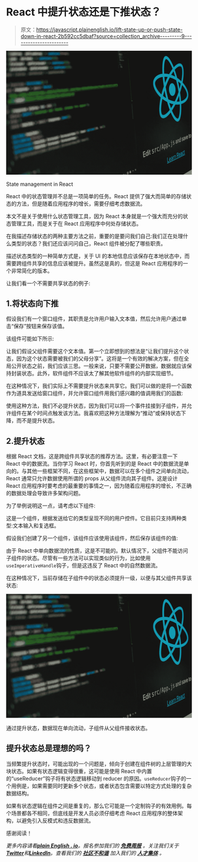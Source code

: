 # React 中提升状态还是下推状态？

> 原文：<https://javascript.plainenglish.io/lift-state-up-or-push-state-down-in-react-2b592cc5dbaf?source=collection_archive---------9----------------------->

![](img/fb1c00172e9f41981f251972244706c6.png)

State management in React

React 中的状态管理并不总是一项简单的任务。React 提供了强大而简单的存储状态的方法，但是随着应用程序的增长，需要仔细考虑数据流。

本文不是关于使用什么状态管理工具，因为 React 本身就是一个强大而充分的状态管理工具，而是关于在 React 应用程序中何处存储状态。

在我描述存储状态的两种主要方法之前，重要的是要问我们自己:我们正在处理什么类型的状态？我们还应该问问自己，React 组件被分配了哪些职责。

描述状态类型的一种简单方式是，关于 UI 的本地信息应该保存在本地状态中，而需要跨组件共享的信息应该被提升。虽然这是真的，但这是 React 应用程序的一个非常简化的版本。

让我们看一个不需要共享状态的例子:

## 1.将状态向下推

假设我们有一个窗口组件，其职责是允许用户输入文本值，然后允许用户通过单击“保存”按钮来保存该值。

该组件可能如下所示:

让我们假设父组件需要这个文本值。第一个立即想到的想法是“让我们提升这个状态，因为这个状态需要被我们的父母分享”。这将是一个有效的解决方案，但在全局公开状态之前，我们应该三思。一般来说，只要不需要公开数据，数据就应该保持封装状态。此外，软件组件不应该太了解其他软件组件的内部实现细节。

在这种情况下，我们实际上不需要提升状态来共享它。我们可以做的是将一个函数作为道具发送给窗口组件，并允许窗口组件用我们感兴趣的值调用我们的函数:

使用这种方法，我们不必提升状态，因为我们可以将一个事件挂接到子组件，并允许组件在某个时间点触发该方法。我喜欢把这种方法理解为“推动”或保持状态下降，而不是提升状态。

## 2.提升状态

根据 React 文档，这是跨组件共享状态的推荐方法。这里，有必要注意一下 React 中的数据流。当你学习 React 时，你首先听到的是 React 中的数据流是单向的。与其他一些框架不同，在这些框架中，数据可以在多个组件之间单向流动，React 通常只允许数据使用所谓的 props 从父组件流向其子组件。这是设计 React 应用程序时要考虑的最重要的事情之一，因为随着应用程序的增长，不正确的数据处理会导致许多架构问题。

为了举例说明这一点，请考虑以下组件:

这是一个组件，根据发送给它的类型呈现不同的用户控件。它目前只支持两种类型:文本输入和复选框。

假设我们创建了另一个组件，该组件应该使用该组件，然后保存该组件的值:

由于 React 中单向数据流的性质，这是不可能的。默认情况下，父组件不能访问子组件的状态。尽管有一些方法可以实现类似的行为，比如使用`useImperativeHandle`钩子，但是这违反了 React 中的自然数据流。

在这种情况下，当前存储在子组件中的状态必须提升一级，以便与其父组件共享该状态:

![](img/fb1c00172e9f41981f251972244706c6.png)

通过提升状态，数据现在单向流动，子组件从父组件接收状态。

## 提升状态总是理想的吗？

当频繁提升状态时，可能出现的一个问题是，倾向于创建在组件树的上层管理的大块状态。如果有状态逻辑变得很重，这可能是使用 React 中内置的“useReducer”钩子将有状态逻辑移动到 reducer 的原因。`useReducer`钩子的一个用例是，如果需要同时更新多个状态，或者状态包含需要以特定方式处理的复杂数据结构。

如果有状态逻辑在组件之间是重复的，那么它可能是一个定制钩子的有效用例。每个场景都各不相同，但底线是开发人员必须仔细考虑 React 应用程序的整体架构，以避免引入反模式和违反数据流。

感谢阅读！

*更多内容请看*[***plain English . io***](https://plainenglish.io/)*。报名参加我们的* [***免费周报***](http://newsletter.plainenglish.io/) *。关注我们关于*[***Twitter***](https://twitter.com/inPlainEngHQ)*和*[***LinkedIn***](https://www.linkedin.com/company/inplainenglish/)*。查看我们的* [***社区不和谐***](https://discord.gg/GtDtUAvyhW) *加入我们的* [***人才集体***](https://inplainenglish.pallet.com/talent/welcome) *。*